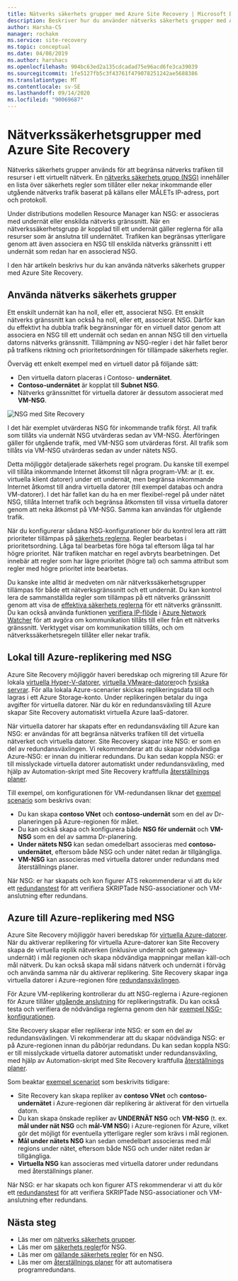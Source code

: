 ```yaml
---
title: Nätverks säkerhets grupper med Azure Site Recovery | Microsoft Docs
description: Beskriver hur du använder nätverks säkerhets grupper med Azure Site Recovery för haveri beredskap och migrering
author: Harsha-CS
manager: rochakm
ms.service: site-recovery
ms.topic: conceptual
ms.date: 04/08/2019
ms.author: harshacs
ms.openlocfilehash: 904bc63ed2a135cdcadad75e96acd6fe3ca39039
ms.sourcegitcommit: 1fe5127fb5c3f43761f479078251242ae5688386
ms.translationtype: MT
ms.contentlocale: sv-SE
ms.lasthandoff: 09/14/2020
ms.locfileid: "90069687"
---
```

# <a name="network-security-groups-with-azure-site-recovery"></a>Nätverkssäkerhetsgrupper med Azure Site Recovery

Nätverks säkerhets grupper används för att begränsa nätverks trafiken till resurser i ett virtuellt nätverk. En [nätverks säkerhets grupp (NSG)](../virtual-network/security-overview.md#network-security-groups) innehåller en lista över säkerhets regler som tillåter eller nekar inkommande eller utgående nätverks trafik baserat på källans eller MÅLETs IP-adress, port och protokoll.

Under distributions modellen Resource Manager kan NSG: er associeras med undernät eller enskilda nätverks gränssnitt. När en nätverkssäkerhetsgrupp är kopplad till ett undernät gäller reglerna för alla resurser som är anslutna till undernätet. Trafiken kan begränsas ytterligare genom att även associera en NSG till enskilda nätverks gränssnitt i ett undernät som redan har en associerad NSG.

I den här artikeln beskrivs hur du kan använda nätverks säkerhets grupper med Azure Site Recovery.

## <a name="using-network-security-groups"></a>Använda nätverks säkerhets grupper

Ett enskilt undernät kan ha noll, eller ett, associerat NSG. Ett enskilt nätverks gränssnitt kan också ha noll, eller ett, associerat NSG. Därför kan du effektivt ha dubbla trafik begränsningar för en virtuell dator genom att associera en NSG till ett undernät och sedan en annan NSG till den virtuella datorns nätverks gränssnitt. Tillämpning av NSG-regler i det här fallet beror på trafikens riktning och prioritetsordningen för tillämpade säkerhets regler.

Överväg ett enkelt exempel med en virtuell dator på följande sätt:
-    Den virtuella datorn placeras i Contoso- **undernätet**.
-    **Contoso-undernätet** är kopplat till **Subnet NSG**.
-    Nätverks gränssnittet för virtuella datorer är dessutom associerat med **VM-NSG**.

![NSG med Site Recovery](./media/concepts-network-security-group-with-site-recovery/site-recovery-with-network-security-group.png)

I det här exemplet utvärderas NSG för inkommande trafik först. All trafik som tillåts via undernät NSG utvärderas sedan av VM-NSG. Återföringen gäller för utgående trafik, med VM-NSG som utvärderas först. All trafik som tillåts via VM-NSG utvärderas sedan av under nätets NSG.

Detta möjliggör detaljerade säkerhets regel program. Du kanske till exempel vill tillåta inkommande Internet åtkomst till några program-VM: ar (t. ex. virtuella klient datorer) under ett undernät, men begränsa inkommande Internet åtkomst till andra virtuella datorer (till exempel databas och andra VM-datorer). I det här fallet kan du ha en mer flexibel-regel på under nätet NSG, tillåta Internet trafik och begränsa åtkomsten till vissa virtuella datorer genom att neka åtkomst på VM-NSG. Samma kan användas för utgående trafik.

När du konfigurerar sådana NSG-konfigurationer bör du kontrol lera att rätt prioriteter tillämpas på [säkerhets reglerna](../virtual-network/security-overview.md#security-rules). Regler bearbetas i prioritetsordning. Låga tal bearbetas före höga tal eftersom låga tal har högre prioritet. När trafiken matchar en regel avbryts bearbetningen. Det innebär att regler som har lägre prioritet (högre tal) och samma attribut som regler med högre prioritet inte bearbetas.

Du kanske inte alltid är medveten om när nätverkssäkerhetsgrupper tillämpas för både ett nätverksgränssnitt och ett undernät. Du kan kontrol lera de sammanställda regler som tillämpas på ett nätverks gränssnitt genom att visa de [effektiva säkerhets reglerna](../virtual-network/virtual-network-network-interface.md#view-effective-security-rules) för ett nätverks gränssnitt. Du kan också använda funktionen [verifiera IP-flöde](../network-watcher/diagnose-vm-network-traffic-filtering-problem.md) i [Azure Network Watcher](../network-watcher/network-watcher-monitoring-overview.md) för att avgöra om kommunikation tillåts till eller från ett nätverks gränssnitt. Verktyget visar om kommunikation tillåts, och om nätverkssäkerhetsregeln tillåter eller nekar trafik.

## <a name="on-premises-to-azure-replication-with-nsg"></a>Lokal till Azure-replikering med NSG

Azure Site Recovery möjliggör haveri beredskap och migrering till Azure för lokala [virtuella Hyper-V-datorer](hyper-v-azure-architecture.md), [virtuella VMware-datorer](vmware-azure-architecture.md)och [fysiska servrar](physical-azure-architecture.md). För alla lokala Azure-scenarier skickas replikeringsdata till och lagras i ett Azure Storage-konto. Under replikeringen betalar du inga avgifter för virtuella datorer. När du kör en redundansväxling till Azure skapar Site Recovery automatiskt virtuella Azure IaaS-datorer.

När virtuella datorer har skapats efter en redundansväxling till Azure kan NSG: er användas för att begränsa nätverks trafiken till det virtuella nätverket och virtuella datorer. Site Recovery skapar inte NSG: er som en del av redundansväxlingen. Vi rekommenderar att du skapar nödvändiga Azure-NSG: er innan du initierar redundans. Du kan sedan koppla NSG: er till misslyckade virtuella datorer automatiskt under redundansväxling, med hjälp av Automation-skript med Site Recovery kraftfulla [återställnings planer](site-recovery-create-recovery-plans.md).

Till exempel, om konfigurationen för VM-redundansen liknar det [exempel scenario](concepts-network-security-group-with-site-recovery.md#using-network-security-groups) som beskrivs ovan:
-    Du kan skapa **contoso VNet** och **contoso-undernät** som en del av Dr-planeringen på Azure-regionen för målet.
-    Du kan också skapa och konfigurera både **NSG för undernät** och **VM-NSG** som en del av samma Dr-planering.
-    **Under nätets NSG** kan sedan omedelbart associeras med **contoso-undernätet**, eftersom både NSG och under nätet redan är tillgängliga.
-    **VM-NSG** kan associeras med virtuella datorer under redundans med återställnings planer.

När NSG: er har skapats och kon figurer ATS rekommenderar vi att du kör ett [redundanstest](site-recovery-test-failover-to-azure.md) för att verifiera SKRIPTade NSG-associationer och VM-anslutning efter redundans.

## <a name="azure-to-azure-replication-with-nsg"></a>Azure till Azure-replikering med NSG

Azure Site Recovery möjliggör haveri beredskap för [virtuella Azure-datorer](azure-to-azure-architecture.md). När du aktiverar replikering för virtuella Azure-datorer kan Site Recovery skapa de virtuella replik nätverken (inklusive undernät och gateway-undernät) i mål regionen och skapa nödvändiga mappningar mellan käll-och mål nätverk. Du kan också skapa mål sidans nätverk och undernät i förväg och använda samma när du aktiverar replikering. Site Recovery skapar inga virtuella datorer i Azure-regionen före [redundansväxlingen](azure-to-azure-tutorial-failover-failback.md).

För Azure VM-replikering kontrollerar du att NSG-reglerna i Azure-regionen för Azure tillåter [utgående anslutning](azure-to-azure-about-networking.md#outbound-connectivity-using-service-tags) för replikeringstrafik. Du kan också testa och verifiera de nödvändiga reglerna genom den här [exempel NSG-konfigurationen](azure-to-azure-about-networking.md#example-nsg-configuration).

Site Recovery skapar eller replikerar inte NSG: er som en del av redundansväxlingen. Vi rekommenderar att du skapar nödvändiga NSG: er på Azure-regionen innan du påbörjar redundans. Du kan sedan koppla NSG: er till misslyckade virtuella datorer automatiskt under redundansväxling, med hjälp av Automation-skript med Site Recovery kraftfulla [återställnings planer](site-recovery-create-recovery-plans.md).

Som beaktar [exempel scenariot](concepts-network-security-group-with-site-recovery.md#using-network-security-groups) som beskrivits tidigare:
-    Site Recovery kan skapa repliker av **contoso VNet** och **contoso-undernätet** i Azure-regionen där replikering är aktiverat för den virtuella datorn.
-    Du kan skapa önskade repliker av **UNDERNÄT NSG** och **VM-NSG** (t. ex. **mål under nät NSG** och **mål-VM NSG**) i Azure-regionen för Azure, vilket gör det möjligt för eventuella ytterligare regler som krävs i mål regionen.
-    **Mål under nätets NSG** kan sedan omedelbart associeras med mål regions under nätet, eftersom både NSG och under nätet redan är tillgängliga.
-    **Virtuella NSG** kan associeras med virtuella datorer under redundans med återställnings planer.

När NSG: er har skapats och kon figurer ATS rekommenderar vi att du kör ett [redundanstest](azure-to-azure-tutorial-dr-drill.md) för att verifiera SKRIPTade NSG-associationer och VM-anslutning efter redundans.

## <a name="next-steps"></a>Nästa steg
-    Läs mer om [nätverks säkerhets grupper](../virtual-network/security-overview.md#network-security-groups).
-    Läs mer om [säkerhets regler](../virtual-network/security-overview.md#security-rules)för NSG.
-    Läs mer om [gällande säkerhets regler](../virtual-network/diagnose-network-traffic-filter-problem.md) för en NSG.
-    Läs mer om [återställnings planer](site-recovery-create-recovery-plans.md) för att automatisera programredundans.
